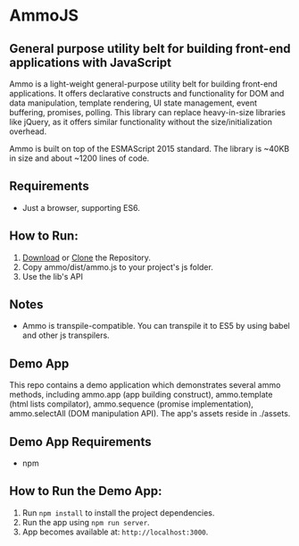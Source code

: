 # AmmoJS
## General purpose utility belt for building front-end applications with JavaScript

Ammo is a light-weight general-purpose utility belt for building front-end applications. It offers declarative constructs and functionality for DOM and data manipulation, template rendering, UI state management, event buffering, promises, polling. This library can replace heavy-in-size libraries like jQuery, as it offers similar functionality without the size/initialization overhead.

Ammo is built on top of the ESMAScript 2015 standard.
The library is ~40KB in size and about ~1200 lines of code.

## Requirements
* Just a browser, supporting ES6.

## How to Run:

1. [Download](https://github.com/nevendyulgerov/ammo/archive/master.zip) or [Clone](https://github.com/nevendyulgerov/ammo.git) the Repository.
2. Copy ammo/dist/ammo.js to your project's js folder.
3. Use the lib's API

## Notes
* Ammo is transpile-compatible. You can transpile it to ES5 by using babel and other js transpilers.

## Demo App
This repo contains a demo application which demonstrates several ammo methods, including ammo.app (app building construct), ammo.template (html lists compilator), ammo.sequence (promise implementation), ammo.selectAll (DOM manipulation API). The app's assets reside in ./assets.

## Demo App Requirements
* npm

## How to Run the Demo App:

1. Run `npm install` to install the project dependencies.
2. Run the app using `npm run server`.
3. App becomes available at: `http://localhost:3000`.
